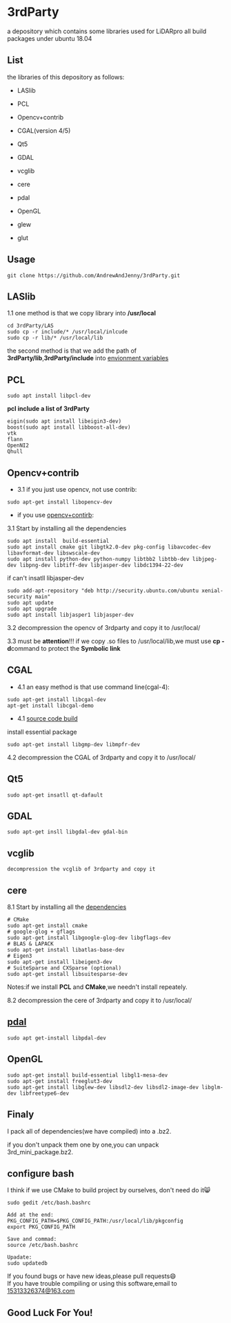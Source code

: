# 3rdParty

a depository which contains some libraries used for LiDARpro
all build packages under ubuntu 18.04

## List

the libraries of this depository as follows:
* LASlib
* PCL
* Opencv+contrib
* CGAL(version 4/5)
* Qt5
* GDAL
* vcglib
* cere
* pdal

* OpenGL
* glew
* glut


##  Usage

```
git clone https://github.com/AndrewAndJenny/3rdParty.git
```



## LASlib

1.1 one method is that we copy library into **/usr/local**
```
cd 3rdParty/LAS
sudo cp -r include/* /usr/local/inlcude
sudo cp -r lib/* /usr/local/lib
```
the second method is that we add the path of **3rdParty/lib**,**3rdParty/include** into [envionment variables](https://blog.csdn.net/u011976443/article/details/86631653)



## PCL

```
sudo apt install libpcl-dev
```

**pcl include a list of 3rdParty**
```
eigin(sudo apt install libeigin3-dev)
boost(sudo apt install libboost-all-dev)
vtk
flann
OpenNI2
Qhull
```



## Opencv+contrib

* 3.1 if you just use opencv, not use contrib:
```
sudo apt-get install libopencv-dev
```

* if you use [opencv+contirb](https://blog.csdn.net/qq_36486890/article/details/97511295):  

3.1 Start by installing all the dependencies

```
sudo apt install  build-essential
sudo apt install cmake git libgtk2.0-dev pkg-config libavcodec-dev libavformat-dev libswscale-dev  
sudo apt install python-dev python-numpy libtbb2 libtbb-dev libjpeg-dev libpng-dev libtiff-dev libjasper-dev libdc1394-22-dev
```
if can't insatll libjasper-dev
```
sudo add-apt-repository "deb http://security.ubuntu.com/ubuntu xenial-security main"
sudo apt update
sudo apt upgrade
sudo apt install libjasper1 libjasper-dev
```

3.2 decompression the opencv of 3rdparty and copy it to /usr/local/

3.3 must be **attention**!!!
if we copy .so files to /usr/local/lib,we must use **cp -d**command to protect the **Symbolic link**



## CGAL

* 4.1 an easy method is that use command line(cgal-4):
```
sudo apt-get install libcgal-dev
apt-get install libcgal-demo
```

* 4.1 [source code build](https://blog.csdn.net/miscclp/article/details/44087749)

install essential package
```
sudo apt-get install libgmp-dev libmpfr-dev
```

4.2 decompression the CGAL of 3rdparty and copy it to /usr/local/



## Qt5

```
sudo apt-get insatll qt-dafault
```



## GDAL

```
sudo apt-get insll libgdal-dev gdal-bin
```



## vcglib

```
decompression the vcglib of 3rdparty and copy it
```



## cere

8.1 Start by installing all the [dependencies](http://ceres-solver.org/installation.html)

```
# CMake
sudo apt-get install cmake
# google-glog + gflags
sudo apt-get install libgoogle-glog-dev libgflags-dev
# BLAS & LAPACK
sudo apt-get install libatlas-base-dev
# Eigen3
sudo apt-get install libeigen3-dev
# SuiteSparse and CXSparse (optional)
sudo apt-get install libsuitesparse-dev
```

Notes:if we install **PCL** and **CMake**,we needn't install repeately. 

8.2 decompression the cere of 3rdparty and copy it to /usr/local/



##  [pdal](https://launchpad.net/ubuntu/+source/pdal)

```
sudo apt get-install libpdal-dev
```



## OpenGL

```
sudo apt-get install build-essential libgl1-mesa-dev
sudo apt-get install freeglut3-dev
sudo apt-get install libglew-dev libsdl2-dev libsdl2-image-dev libglm-dev libfreetype6-dev
```



## Finaly

I pack all of dependencies(we have compiled) into a .bz2.

if you don't unpack them one by one,you can unpack  3rd_mini_package.bz2.



## configure bash

I think if we use CMake to build project by ourselves, don't need do it:smile_cat:

```
sudo gedit /etc/bash.bashrc  

Add at the end:
PKG_CONFIG_PATH=$PKG_CONFIG_PATH:/usr/local/lib/pkgconfig  
export PKG_CONFIG_PATH

Save and commad:
source /etc/bash.bashrc

Upadate:
sudo updatedb
```

If you found bugs or have new ideas,please pull requests:smile:  
If you have trouble compiling or using this software,email to 15313326374@163.com

## Good Luck For You!

